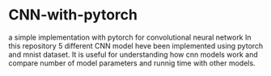 # CNN-with-pytorch
a simple implementation with pytorch for convolutional neural network 
In this repository 5 different CNN model heve been implemented using pytorch and mnist dataset.
It is useful for understanding how cnn models work and compare number of model parameters and runnig time with other models.
